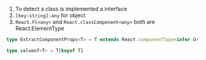 1. To detect a class is implemented a interface  
2. `[key:string]:any` for object 
3. `React.FC<any>` and `React.classComponent<any>` both are React.ElementType


```ts
type ExtractComponentProps<T> = T extends React.componentType<infer U>?U:T;

type valueof<T> = T[keyof T]


```
